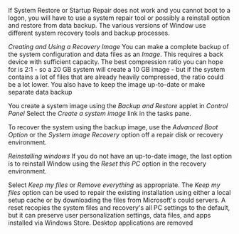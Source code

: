 If System Restore or Startup Repair does not work and you cannot boot to a logon, you will have to use a system repair tool or possibly a reinstall option and restore from data backup. The various versions of Window use different system recovery tools and backup processes.

*Creating and Using a Recovery Image*
You can make a complete backup of the system configuration and data files as an *Image*. This requires a back device with sufficient capacity. The best compression ratio you can hope for is 2:1 - so a 20 GB system will create a 10 GB image - but if the system contains a lot of files that are already heavily compressed, the ratio could be a lot lower. You also have to keep the image up-to-date or make separate data backup 

You create a system image using the *Backup and Restore* applet in *Control Panel* Select the *Create a system image* link in the tasks pane.

To recover the system using the backup image, use the *Advanced Boot Option* or the *System image Recovery* option off a repair disk or recovery environment.

*Reinstalling windows*
If you do not have an up-to-date image, the last option is to reinstall Window using the *Reset this PC* option in the recovery environment.

Select *Keep my files* or *Remove everything* as appropriate. The *Keep my files* option can be used to repair the existing installation using either a local setup cache or by downloading the files from Microsoft's could servers. A reset recopies the system files and recovery's all PC settings to the default, but it can preserve user personalization settings, data files, and apps installed via Windows Store. Desktop applications are removed  